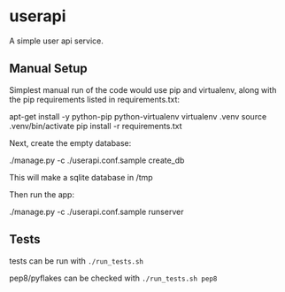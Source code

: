 # userapi #

A simple user api service.

## Manual Setup ##

Simplest manual run of the code would use pip and virtualenv, along
with the pip requirements listed in requirements.txt:

apt-get install -y python-pip python-virtualenv
virtualenv .venv
source .venv/bin/activate
pip install -r requirements.txt

Next, create the empty database:

./manage.py -c ./userapi.conf.sample create_db

This will make a sqlite database in /tmp

Then run the app:

./manage.py -c ./userapi.conf.sample runserver

## Tests ##

tests can be run with `./run_tests.sh`

pep8/pyflakes can be checked with `./run_tests.sh pep8`
